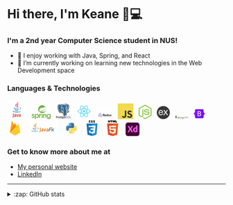 # Hi there, I'm Keane 👋💻

### I'm a 2nd year Computer Science student in NUS!

- 👯 I enjoy working with Java, Spring, and React
- 🔭 I’m currently working on learning new technologies in the Web Development space

### Languages & Technologies

<div>
  <a href="https://www.java.com/en/" title="Java"><img width="44" src="images/java.png" /></a>
  &nbsp
  <a href="https://www.java.com/en/" title="Spring Boot"><img width="44" src="images/spring.png" /></a>
  &nbsp
  <a href="https://www.javascript.com/" title="PostgreSQL"><img width="36" src="images/postgreSQL.png" /></a>
  &nbsp
  <a href="https://reactjs.org/" title="React"><img width="36" src="images/react.png" /></a>
  &nbsp
  <a href="https://reactjs.org/" title="Redux"><img width="36" src="images/redux.png" /></a>
  &nbsp
  <a href="https://www.javascript.com/" title="JavaScript"><img width="36" src="images/javascript.png" /></a>
  &nbsp
  <a href="https://nodejs.org/en/" title="Node.js"><img width="30" src="images/nodejs-icon.svg" /></a>
  &nbsp
  <a href="https://nodejs.org/en/" title="Express.js"><img width="30" src="images/express.png" /></a>
  &nbsp
  <a href="https://nodejs.org/en/" title="MongoDB"><img width="30" src="images/mongoDb.png" /></a>
  &nbsp
  <a href="https://nodejs.org/en/" title="Bootstrap"><img width="30" src="images/bootstrap.png" /></a>
  &nbsp
  <a href="https://firebase.google.com/" title="Firebase"><img width="36" src="images/firebase.png" /></a>
  &nbsp
  <a href="https://openjfx.io/" title="JavaFX"><img width="70" src="images/javafx.png" /></a>
  &nbsp
  <a href="https://www.python.org/" title="Python"><img width="36" src="images/python.png" /></a>
  &nbsp
  <a href="https://github.com/topics/css" title="CSS"><img width="36" src="images/css.png" /></a>
  &nbsp
  <a href="https://github.com/topics/html5" title="HTML"><img width="36" src="images/html.png" /></a>
  &nbsp
  <a href="https://www.adobe.com/sea/products/xd.html" title="Adobe XD"><img width="32" src="images/adobexd.png" /></a>
</div>

### Get to know more about me at

* [My personal website](https://keanecjy.github.io/me/)
* [LinkedIn](https://www.linkedin.com/in/keanecjy/)

---

<details>
  
  <summary>:zap: GitHub stats</summary>
  <img alt="Keane's Github stats" src="https://github-readme-stats.vercel.app/api?username=keanecjy&show_icons=true&theme=material-palenight" />
  
</details>
